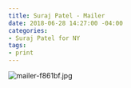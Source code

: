 ```yaml
---
title: Suraj Patel - Mailer
date: 2018-06-28 14:27:00 -04:00
categories:
- Suraj Patel for NY
tags:
- print
---
```


![mailer-f861bf.jpg](/uploads/mailer-f861bf.jpg)
